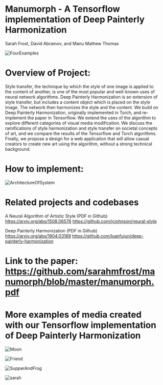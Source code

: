 # Manumorph - A Tensorflow implementation of Deep Painterly Harmonization
Sarah Frost, David Abramov, and Manu Mathew Thomas 


![FourExamples](https://github.com/sarahmfrost/manumorph/blob/master/figures/4examples.png)
      

# Overview of Project:
Style transfer, the technique by which the style of one image is applied to the content of another, is one of the most popular and well-known uses of neural network algorithms. Deep Painterly Harmonization is an extension of style transfer, but includes a content object which is placed on the style image. The network then harmonizes the style and the content. We build on Deep Painterly Harmonization, originally implemented in Torch, and re-implement the paper in Tensorflow. We extend the uses of the algorithm to explore different categories of visual media modification. We discuss the ramifications of style harmonization and style transfer on societal concepts of art, and we compare the results of the Tensorflow and Torch algorithms. Finally, we propose a design for a web application that will allow casual creators to create new art using the algorithm, without a strong technical background. 


# How to implement:
![ArchitectureOfSystem](https://github.com/sarahmfrost/manumorph/blob/master/figures/architecture.png)


# Related projects and codebases 

A Neural Algorithm of Artistic Style (PDF in Github)
https://arxiv.org/abs/1508.06576 
https://github.com/jcjohnson/neural-style


Deep Painterly Harmonization (PDF in Github)
https://arxiv.org/abs/1804.03189
https://github.com/luanfujun/deep-painterly-harmonization

# Link to the paper: https://github.com/sarahmfrost/manumorph/blob/master/manumorph.pdf

# More examples of media created with our Tensorflow implementation of Deep Painterly Harmonization
![Moon](https://github.com/sarahmfrost/manumorph/blob/master/figures/moon.png)

![Friend](https://github.com/sarahmfrost/manumorph/blob/master/figures/friend.png)


![SupperAndFrog](https://github.com/sarahmfrost/manumorph/blob/master/figures/supper%2Bfrog.png)

![sarah](https://github.com/sarahmfrost/manumorph/blob/master/figures/sarahpainting.png)
